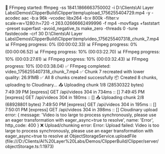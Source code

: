 🚀 FFmpeg started: ffmpeg -ss 1841.1866663750002 -i D:\Clients\AI Layer Labs\Demos\ClipperBuild\Clipper\temp\upload_1756255404729.mp4 -y -acodec aac -b:a 96k -vcodec libx264 -b:v 800k -filter:v scale=w=1280:h=720 -t 263.02666662499996 -f mp4 -movflags +faststart -preset superfast -avoid_negative_ts make_zero -threads 0 -tune fastdecode -crf 30 D:\Clients\AI Layer Labs\Demos\ClipperBuild\Clipper\temp\video_1756255407318_chunk_7.mp4
📊 FFmpeg progress: 0% (00:00:02.33)
📊 FFmpeg progress: 0% (00:00:06.52)
📊 FFmpeg progress: 10% (00:03:22.70)
📊 FFmpeg progress: 10% (00:03:27.61)
📊 FFmpeg progress: 10% (00:03:32.43)
📊 FFmpeg progress: 10% (00:03:38.04)
✅ FFmpeg completed: video_1756255407318_chunk_7.mp4
✅ Chunk 7 recreated with lower quality: 26.91MB
✅ All 8 chunks created successfully
📦 Created 8 chunks, uploading to Cloudinary...
📤 Uploading chunk 1/8 (28530322 bytes)
7:49:39 PM [express] GET /api/videos 304 in 734ms :: []
7:49:45 PM [express] GET /api/videos 304 in 180ms :: []
📤 Uploading chunk 2/8 (68928801 bytes)
7:49:50 PM [express] GET /api/videos 304 in 195ms :: []
7:50:01 PM [express] GET /api/videos 304 in 398ms :: []
Cloudinary upload error: {
  message: 'Video is too large to process synchronously, please use an eager transformation with eager_async=true to resolve',
  name: 'Error',
  http_code: 400
}
❌ Upload/chunking error: Error: Upload failed: Video is too large to process synchronously, please use an eager transformation with eager_async=true to resolve
    at ObjectStorageService.uploadFile (file:///D:/Clients/AI%20Layer%20Labs/Demos/ClipperBuild/Clipper/server/objectStorage.ts:1:1973)
